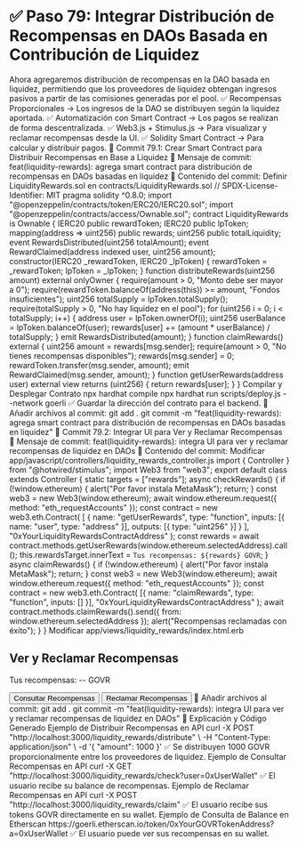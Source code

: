 # ✅ Paso 79: Integrar Distribución de Recompensas en DAOs Basada en Contribución de Liquidez

Ahora agregaremos distribución de recompensas en la DAO basada en liquidez, permitiendo que los proveedores de liquidez obtengan ingresos pasivos a partir de las comisiones generadas por el pool.
✅ Recompensas Proporcionales → Los ingresos de la DAO se distribuyen según la liquidez aportada.
✅ Automatización con Smart Contract → Los pagos se realizan de forma descentralizada.
✅ Web3.js + Stimulus.js → Para visualizar y reclamar recompensas desde la UI.
✅ Solidity Smart Contract → Para calcular y distribuir pagos.
📌 Commit 79.1: Crear Smart Contract para Distribuir Recompensas en Base a Liquidez
🔹 Mensaje de commit:
feat(liquidity-rewards): agrega smart contract para distribución de recompensas en DAOs basadas en liquidez
🔹 Contenido del commit:
Definir LiquidityRewards.sol en contracts/LiquidityRewards.sol
// SPDX-License-Identifier: MIT
pragma solidity ^0.8.0;
import "@openzeppelin/contracts/token/ERC20/IERC20.sol";
import "@openzeppelin/contracts/access/Ownable.sol";
contract LiquidityRewards is Ownable {
    IERC20 public rewardToken;
    IERC20 public lpToken;
    mapping(address => uint256) public rewards;
    uint256 public totalLiquidity;
    event RewardsDistributed(uint256 totalAmount);
    event RewardClaimed(address indexed user, uint256 amount);
    constructor(IERC20 _rewardToken, IERC20 _lpToken) {
        rewardToken = _rewardToken;
        lpToken = _lpToken;
    }
    function distributeRewards(uint256 amount) external onlyOwner {
        require(amount > 0, "Monto debe ser mayor a 0");
        require(rewardToken.balanceOf(address(this)) >= amount, "Fondos insuficientes");
        uint256 totalSupply = lpToken.totalSupply();
        require(totalSupply > 0, "No hay liquidez en el pool");
        for (uint256 i = 0; i < totalSupply; i++) {
            address user = lpToken.ownerOf(i);
            uint256 userBalance = lpToken.balanceOf(user);
            rewards[user] += (amount * userBalance) / totalSupply;
        }
        emit RewardsDistributed(amount);
    }
    function claimRewards() external {
        uint256 amount = rewards[msg.sender];
        require(amount > 0, "No tienes recompensas disponibles");
        rewards[msg.sender] = 0;
        rewardToken.transfer(msg.sender, amount);
        emit RewardClaimed(msg.sender, amount);
    }
    function getUserRewards(address user) external view returns (uint256) {
        return rewards[user];
    }
}
Compilar y Desplegar Contrato
npx hardhat compile
npx hardhat run scripts/deploy.js --network goerli
✅ Guardar la dirección del contrato para el backend.
🔹 Añadir archivos al commit:
git add .
git commit -m "feat(liquidity-rewards): agrega smart contract para distribución de recompensas en DAOs basadas en liquidez"
📌 Commit 79.2: Integrar UI para Ver y Reclamar Recompensas
🔹 Mensaje de commit:
feat(liquidity-rewards): integra UI para ver y reclamar recompensas de liquidez en DAOs
🔹 Contenido del commit:
Modificar app/javascript/controllers/liquidity_rewards_controller.js
import { Controller } from "@hotwired/stimulus";
import Web3 from "web3";
export default class extends Controller {
  static targets = ["rewards"];
  async checkRewards() {
    if (!window.ethereum) {
      alert("Por favor instala MetaMask");
      return;
    }
    const web3 = new Web3(window.ethereum);
    await window.ethereum.request({ method: "eth_requestAccounts" });
    const contract = new web3.eth.Contract(
      [
        { name: "getUserRewards", type: "function", inputs: [{ name: "user", type: "address" }], outputs: [{ type: "uint256" }] }
      ],
      "0xYourLiquidityRewardsContractAddress"
    );
    const rewards = await contract.methods.getUserRewards(window.ethereum.selectedAddress).call();
    this.rewardsTarget.innerText = `Tus recompensas: ${rewards} GOVR`;
  }
  async claimRewards() {
    if (!window.ethereum) {
      alert("Por favor instala MetaMask");
      return;
    }
    const web3 = new Web3(window.ethereum);
    await window.ethereum.request({ method: "eth_requestAccounts" });
    const contract = new web3.eth.Contract(
      [{ name: "claimRewards", type: "function", inputs: [] }],
      "0xYourLiquidityRewardsContractAddress"
    );
    await contract.methods.claimRewards().send({ from: window.ethereum.selectedAddress });
    alert("Recompensas reclamadas con éxito");
  }
}
Modificar app/views/liquidity_rewards/index.html.erb
<h2>Ver y Reclamar Recompensas</h2>
<p data-liquidity-rewards-target="rewards">Tus recompensas: -- GOVR</p>
<button data-controller="liquidity-rewards" data-action="click->liquidity-rewards#checkRewards">
  Consultar Recompensas
</button>
<button data-controller="liquidity-rewards" data-action="click->liquidity-rewards#claimRewards">
  Reclamar Recompensas
</button>
🔹 Añadir archivos al commit:
git add .
git commit -m "feat(liquidity-rewards): integra UI para ver y reclamar recompensas de liquidez en DAOs"
📝 Explicación y Código Generado
Ejemplo de Distribuir Recompensas en API
curl -X POST "http://localhost:3000/liquidity_rewards/distribute" \
  -H "Content-Type: application/json" \
  -d '{ "amount": 1000 }'
✅ Se distribuyen 1000 GOVR proporcionalmente entre los proveedores de liquidez.
Ejemplo de Consultar Recompensas en API
curl -X GET "http://localhost:3000/liquidity_rewards/check?user=0xUserWallet"
✅ El usuario recibe su balance de recompensas.
Ejemplo de Reclamar Recompensas en API
curl -X POST "http://localhost:3000/liquidity_rewards/claim"
✅ El usuario recibe sus tokens GOVR directamente en su wallet.
Ejemplo de Consulta de Balance en Etherscan
https://goerli.etherscan.io/token/0xYourGOVRTokenAddress?a=0xUserWallet
✅ El usuario puede ver sus recompensas en su wallet.
